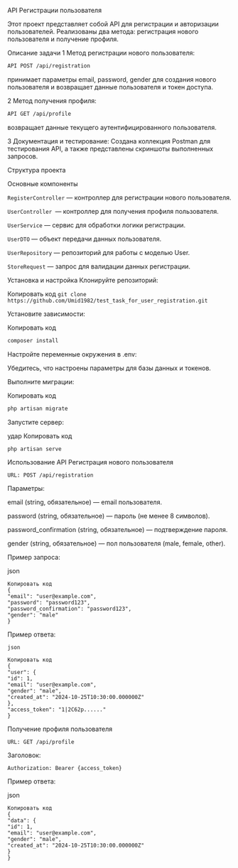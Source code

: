 API Регистрации пользователя

Этот проект представляет собой API для регистрации и авторизации пользователей. Реализованы два метода: регистрация нового пользователя и получение профиля.

Описание задачи
1 Метод регистрации нового пользователя:
```bash
API POST /api/registration
```
принимает параметры email, password, gender для создания нового пользователя и возвращает данные пользователя и токен доступа.

2 Метод получения профиля:
```bash
API GET /api/profile 
```
возвращает данные текущего аутентифицированного пользователя.

3 Документация и тестирование:
Создана коллекция Postman для тестирования API, а также представлены скриншоты выполненных запросов.

Структура проекта

Основные компоненты

```RegisterController``` — контроллер для регистрации нового пользователя.

```UserController ```— контроллер для получения профиля пользователя.

```UserService``` — сервис для обработки логики регистрации.

```UserDTO``` — объект передачи данных пользователя.

```UserRepository``` — репозиторий для работы с моделью User.

```StoreRequest``` — запрос для валидации данных регистрации.

Установка и настройка
Клонируйте репозиторий:



Копировать код
```git clone https://github.com/Umid1982/test_task_for_user_registration.git```

Установите зависимости:


Копировать код
```bash
composer install
```
Настройте переменные окружения в .env:

Убедитесь, что настроены параметры для базы данных и токенов.

Выполните миграции:

Копировать код
```bash
php artisan migrate
```
Запустите сервер:

удар
Копировать код
```bash
php artisan serve
```

Использование API
Регистрация нового пользователя
```
URL: POST /api/registration
```
Параметры:

email (string, обязательное) — email пользователя.

password (string, обязательное) — пароль (не менее 8 символов).

password_confirmation (string, обязательное) — подтверждение пароля.

gender (string, обязательное) — пол пользователя (male, female, other).

Пример запроса:

json
```
Копировать код
{
"email": "user@example.com",
"password": "password123",
"password_confirmation": "password123",
"gender": "male"
}
```
Пример ответа:

```
json

Копировать код
{
"user": {
"id": 1,
"email": "user@example.com",
"gender": "male",
"created_at": "2024-10-25T10:30:00.000000Z"
},
"access_token": "1|2C62p......"
}
```
Получение профиля пользователя
```
URL: GET /api/profile
```

Заголовок:
```
Authorization: Bearer {access_token}
```
Пример ответа:

json

```
Копировать код
{
"data": {
"id": 1,
"email": "user@example.com",
"gender": "male",
"created_at": "2024-10-25T10:30:00.000000Z"
}
}
```

